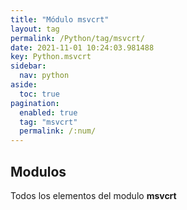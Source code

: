 ```yaml
---
title: "Módulo msvcrt"
layout: tag
permalink: /Python/tag/msvcrt/
date: 2021-11-01 10:24:03.981488
key: Python.msvcrt
sidebar: 
  nav: python
aside: 
  toc: true
pagination: 
  enabled: true
  tag: "msvcrt"
  permalink: /:num/
---
```


<h2>Modulos</h2>
Todos los elementos del modulo <strong>msvcrt</strong>
